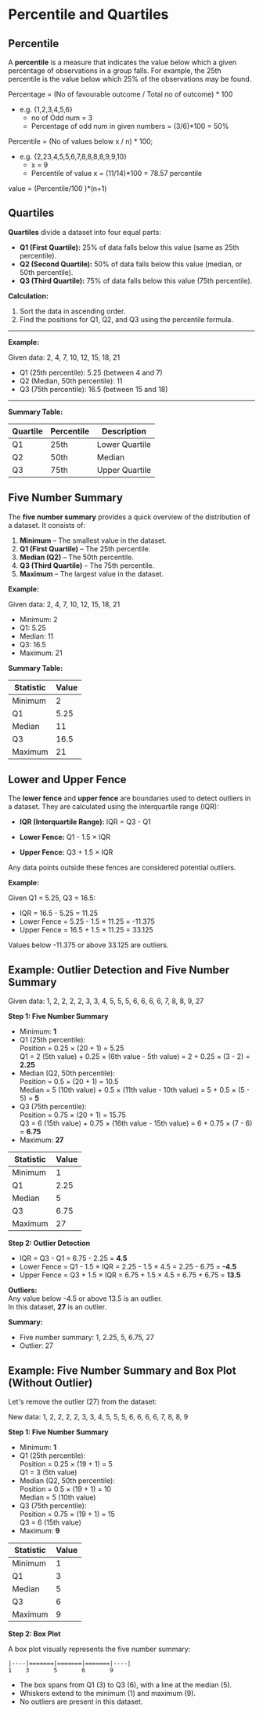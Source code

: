 # Percentile and Quartiles

## Percentile



A **percentile** is a measure that indicates the value below which a given percentage of observations in a group falls. For example, the 25th percentile is the value below which 25% of the observations may be found.


Percentage = (No of favourable outcome / Total no of outcome) * 100
  - e.g. {1,2,3,4,5,6}
    - no of Odd num = 3
    - Percentage of odd num in given numbers  = (3/6)*100 = 50%

Percentile = (No of values below x / n) * 100;
  - e.g. {2,23,4,5,5,6,7,8,8,8,8,9,9,10}
     - x = 9
     - Percentile of value x = (11/14)*100 = 78.57 percentile

value = (Percentile/100 )*(n+1)  

## Quartiles

**Quartiles** divide a dataset into four equal parts:

- **Q1 (First Quartile):** 25% of data falls below this value (same as 25th percentile).
- **Q2 (Second Quartile):** 50% of data falls below this value (median, or 50th percentile).
- **Q3 (Third Quartile):** 75% of data falls below this value (75th percentile).

**Calculation:**
1. Sort the data in ascending order.
2. Find the positions for Q1, Q2, and Q3 using the percentile formula.

---

**Example:**

Given data: 2, 4, 7, 10, 12, 15, 18, 21

- Q1 (25th percentile): 5.25 (between 4 and 7)
- Q2 (Median, 50th percentile): 11
- Q3 (75th percentile): 16.5 (between 15 and 18)

---

**Summary Table:**

| Quartile | Percentile | Description         |
|----------|------------|---------------------|
| Q1       | 25th       | Lower Quartile      |
| Q2       | 50th       | Median              |
| Q3       | 75th       | Upper Quartile      |

## Five Number Summary

The **five number summary** provides a quick overview of the distribution of a dataset. It consists of:

1. **Minimum** – The smallest value in the dataset.
2. **Q1 (First Quartile)** – The 25th percentile.
3. **Median (Q2)** – The 50th percentile.
4. **Q3 (Third Quartile)** – The 75th percentile.
5. **Maximum** – The largest value in the dataset.

**Example:**

Given data: 2, 4, 7, 10, 12, 15, 18, 21

- Minimum: 2
- Q1: 5.25
- Median: 11
- Q3: 16.5
- Maximum: 21

**Summary Table:**

| Statistic | Value  |
|-----------|--------|
| Minimum   | 2      |
| Q1        | 5.25   |
| Median    | 11     |
| Q3        | 16.5   |
| Maximum   | 21     |

## Lower and Upper Fence

The **lower fence** and **upper fence** are boundaries used to detect outliers in a dataset. They are calculated using the interquartile range (IQR):

- **IQR (Interquartile Range):** IQR = Q3 - Q1

- **Lower Fence:** Q1 - 1.5 × IQR
- **Upper Fence:** Q3 + 1.5 × IQR

Any data points outside these fences are considered potential outliers.

**Example:**

Given Q1 = 5.25, Q3 = 16.5:

- IQR = 16.5 - 5.25 = 11.25
- Lower Fence = 5.25 - 1.5 × 11.25 = -11.375
- Upper Fence = 16.5 + 1.5 × 11.25 = 33.125

Values below -11.375 or above 33.125 are outliers.

## Example: Outlier Detection and Five Number Summary

Given data: 1, 2, 2, 2, 2, 3, 3, 4, 5, 5, 5, 6, 6, 6, 6, 7, 8, 8, 9, 27

**Step 1: Five Number Summary**

- Minimum: **1**
- Q1 (25th percentile):  
  Position = 0.25 × (20 + 1) = 5.25  
  Q1 = 2 (5th value) + 0.25 × (6th value - 5th value) = 2 + 0.25 × (3 - 2) = **2.25**
- Median (Q2, 50th percentile):  
  Position = 0.5 × (20 + 1) = 10.5  
  Median = 5 (10th value) + 0.5 × (11th value - 10th value) = 5 + 0.5 × (5 - 5) = **5**
- Q3 (75th percentile):  
  Position = 0.75 × (20 + 1) = 15.75  
  Q3 = 6 (15th value) + 0.75 × (16th value - 15th value) = 6 + 0.75 × (7 - 6) = **6.75**
- Maximum: **27**

| Statistic | Value  |
|-----------|--------|
| Minimum   | 1      |
| Q1        | 2.25   |
| Median    | 5      |
| Q3        | 6.75   |
| Maximum   | 27     |

**Step 2: Outlier Detection**

- IQR = Q3 - Q1 = 6.75 - 2.25 = **4.5**
- Lower Fence = Q1 - 1.5 × IQR = 2.25 - 1.5 × 4.5 = 2.25 - 6.75 = **-4.5**
- Upper Fence = Q3 + 1.5 × IQR = 6.75 + 1.5 × 4.5 = 6.75 + 6.75 = **13.5**

**Outliers:**  
Any value below -4.5 or above 13.5 is an outlier.  
In this dataset, **27** is an outlier.

**Summary:**  
- Five number summary: 1, 2.25, 5, 6.75, 27  
- Outlier: 27
## Example: Five Number Summary and Box Plot (Without Outlier)

Let's remove the outlier (27) from the dataset:

New data: 1, 2, 2, 2, 2, 3, 3, 4, 5, 5, 5, 6, 6, 6, 6, 7, 8, 8, 9

**Step 1: Five Number Summary**

- Minimum: **1**
- Q1 (25th percentile):  
  Position = 0.25 × (19 + 1) = 5  
  Q1 = 3 (5th value)
- Median (Q2, 50th percentile):  
  Position = 0.5 × (19 + 1) = 10  
  Median = 5 (10th value)
- Q3 (75th percentile):  
  Position = 0.75 × (19 + 1) = 15  
  Q3 = 6 (15th value)
- Maximum: **9**

| Statistic | Value |
|-----------|-------|
| Minimum   | 1     |
| Q1        | 3     |
| Median    | 5     |
| Q3        | 6     |
| Maximum   | 9     |

**Step 2: Box Plot**

A box plot visually represents the five number summary:

```
|----|=======|=======|=======|----|
1    3       5       6       9
```

- The box spans from Q1 (3) to Q3 (6), with a line at the median (5).
- Whiskers extend to the minimum (1) and maximum (9).
- No outliers are present in this dataset.